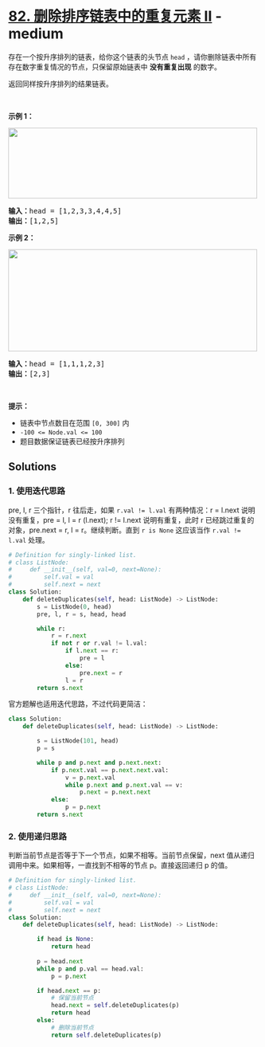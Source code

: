 # [82. 删除排序链表中的重复元素 II](https://leetcode-cn.com/problems/remove-duplicates-from-sorted-list-ii/) - medium

<p>存在一个按升序排列的链表，给你这个链表的头节点 <code>head</code> ，请你删除链表中所有存在数字重复情况的节点，只保留原始链表中 <strong>没有重复出现</strong><em> </em>的数字。</p>

<p>返回同样按升序排列的结果链表。</p>

<p> </p>

<p><strong>示例 1：</strong></p>
<img alt="" src="https://assets.leetcode.com/uploads/2021/01/04/linkedlist1.jpg" style="width: 500px; height: 142px;" />
<pre>
<strong>输入：</strong>head = [1,2,3,3,4,4,5]
<strong>输出：</strong>[1,2,5]
</pre>

<p><strong>示例 2：</strong></p>
<img alt="" src="https://assets.leetcode.com/uploads/2021/01/04/linkedlist2.jpg" style="width: 500px; height: 205px;" />
<pre>
<strong>输入：</strong>head = [1,1,1,2,3]
<strong>输出：</strong>[2,3]
</pre>

<p> </p>

<p><strong>提示：</strong></p>

<ul>
	<li>链表中节点数目在范围 <code>[0, 300]</code> 内</li>
	<li><code>-100 <= Node.val <= 100</code></li>
	<li>题目数据保证链表已经按升序排列</li>
</ul>


## Solutions

### 1. 使用迭代思路

pre, l, r 三个指针，r 往后走，如果 `r.val != l.val` 有两种情况：r = l.next 说明没有重复，pre = l, l = r (l.next); 
r != l.next 说明有重复，此时 r 已经跳过重复的对象，pre.next = r, l = r。继续判断。直到 `r is None` 这应该当作 `r.val != l.val` 处理。

```python
# Definition for singly-linked list.
# class ListNode:
#     def __init__(self, val=0, next=None):
#         self.val = val
#         self.next = next
class Solution:
    def deleteDuplicates(self, head: ListNode) -> ListNode:
        s = ListNode(0, head)
        pre, l, r = s, head, head

        while r:
            r = r.next
            if not r or r.val != l.val:
                if l.next == r:
                    pre = l
                else:
                    pre.next = r
                l = r
        return s.next
```

官方题解也适用迭代思路，不过代码更简洁：

```python
class Solution:
    def deleteDuplicates(self, head: ListNode) -> ListNode:

        s = ListNode(101, head)
        p = s

        while p and p.next and p.next.next:
            if p.next.val == p.next.next.val:
                v = p.next.val
                while p.next and p.next.val == v:
                    p.next = p.next.next
            else:
                p = p.next
        return s.next
```

### 2. 使用递归思路

判断当前节点是否等于下一个节点，如果不相等。当前节点保留，next 值从递归调用中来。如果相等，一直找到不相等的节点 p。直接返回递归 p 的值。

```python
# Definition for singly-linked list.
# class ListNode:
#     def __init__(self, val=0, next=None):
#         self.val = val
#         self.next = next
class Solution:
    def deleteDuplicates(self, head: ListNode) -> ListNode:

        if head is None:
            return head
        
        p = head.next
        while p and p.val == head.val:
            p = p.next

        if head.next == p:
            # 保留当前节点
            head.next = self.deleteDuplicates(p)
            return head
        else:
            # 删除当前节点
            return self.deleteDuplicates(p)
```